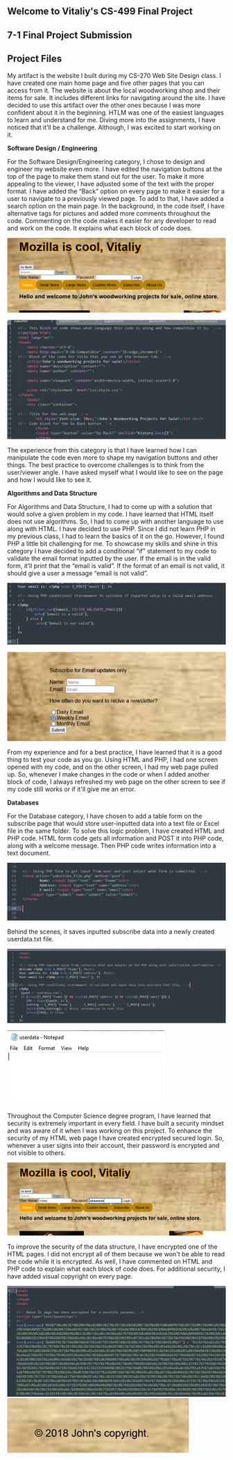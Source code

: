 ## Welcome to Vitaliy's CS-499 Final Project

## **7-1 Final Project Submission**

## **Project Files**



My artifact is the website I built during my CS-270 Web Site Design class. I have created one main home page and five other pages that you can access from it. The website is about the local woodworking shop and their items for sale. It includes different links for navigating around the site. I have decided to use this artifact over the other ones because I was more confident about it in the beginning. HTLM was one of the easiest languages to learn and understand for me. Diving more into the assignments, I have noticed that it’ll be a challenge. Although, I was excited to start working on it. 

**Software Design / Engineering**

For the Software Design/Engineering category, I chose to design and engineer my website even more. I have edited the navigation buttons at the top of the page to make them stand out for the user. To make it more appealing to the viewer, I have adjusted some of the text with the proper format. I have added the “Back” option on every page to make it easier for a user to navigate to a previously viewed page. To add to that, I have added a search option on the main page. In the background, in the code itself, I have alternative tags for pictures and added more comments throughout the code. Commenting on the code makes it easier for any developer to read and work on the code. It explains what each block of code does.

 ![SDEImage](SDEimage.jpg)
 
 ![SDEImage](SDEimage2.jpg)
 
The experience from this category is that I have learned how I can manipulate the code even more to shape my navigation buttons and other things. The best practice to overcome challenges is to think from the user/viewer angle. I have asked myself what I would like to see on the page and how I would like to see it. 

**Algorithms and Data Structure**

For Algorithms and Data Structure, I had to come up with a solution that would solve a given problem in my code. I have learned that HTML itself does not use algorithms. So, I had to come up with another language to use along with HTML. I have decided to use PHP. Since I did not learn PHP in my previous class, I had to learn the basics of it on the go. However, I found PHP a little bit challenging for me. To showcase my skills and shine in this category I have decided to add a conditional “if” statement to my code to validate the email format inputted by the user. If the email is in the valid form, it’ll print that the “email is valid”. If the format of an email is not valid, it should give a user a message “email is not valid”.
 
 ![ADSImage](ADSimage.jpg)
 
 ![ADSImage](ADSimage2.jpg)
 
From my experience and for a best practice, I have learned that it is a good thing to test your code as you go. Using HTML and PHP, I had one screen opened with my code, and on the other screen, I had my web page pulled up. So, whenever I make changes in the code or when I added another block of code, I always refreshed my web page on the other screen to see if my code still works or if it'll give me an error.  

**Databases**

For the Database category, I have chosen to add a table form on the subscribe page that would store user-inputted data into a text file or Excel file in the same folder. To solve this logic problem, I have created HTML and PHP code. HTML form code gets all information and POST it into PHP code, along with a welcome message. Then PHP code writes information into a text document.  

![DImage](Dimage.jpg)
 
Behind the scenes, it saves inputted subscribe data into a newly created userdata.txt file.

![DImage](Dimage2.jpg)

![DImage](Dimage3.jpg)
  
Throughout the Computer Science degree program, I have learned that security is extremely important in every field. I have built a security mindset and was aware of it when I was working on this project. To enhance the security of my HTML web page I have created encrypted secured login. So, whenever a user signs into their account, their password is encrypted and not visible to others. 

![SImage](Simage.jpg)
 
To improve the security of the data structure, I have encrypted one of the HTML pages. I did not encrypt all of them because we won't be able to read the code while it is encrypted. As well, I have commented on HTML and PHP code to explain what each block of code does. For additional security, I have added visual copyright on every page.

![SImage](Simage2.jpg)
![SImage](Simage3.jpg)
